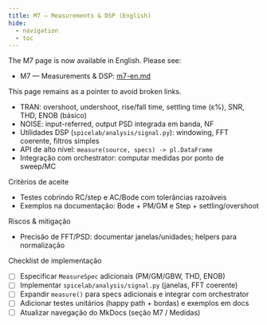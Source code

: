 ```yaml
---
title: M7 — Measurements & DSP (English)
hide:
  - navigation
  - toc
---
```


The M7 page is now available in English. Please see:

- M7 — Measurements & DSP: [m7-en.md](m7-en.md)

This page remains as a pointer to avoid broken links.
  - TRAN: overshoot, undershoot, rise/fall time, settling time (ε%), SNR, THD, ENOB (básico)
  - NOISE: input-referred, output PSD integrada em banda, NF
- Utilidades DSP (`spicelab/analysis/signal.py`): windowing, FFT coerente, filtros simples
- API de alto nível: `measure(source, specs) -> pl.DataFrame`
- Integração com orchestrator: computar medidas por ponto de sweep/MC

Critérios de aceite

- Testes cobrindo RC/step e AC/Bode com tolerâncias razoáveis
- Exemplos na documentação: Bode + PM/GM e Step + settling/overshoot

Riscos & mitigação

- Precisão de FFT/PSD: documentar janelas/unidades; helpers para normalização

Checklist de implementação

- [ ] Especificar `MeasureSpec` adicionais (PM/GM/GBW, THD, ENOB)
- [ ] Implementar `spicelab/analysis/signal.py` (janelas, FFT coerente)
- [ ] Expandir `measure()` para specs adicionais e integrar com orchestrator
- [ ] Adicionar testes unitários (happy path + bordas) e exemplos em docs
- [ ] Atualizar navegação do MkDocs (seção M7 / Medidas)
